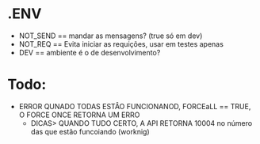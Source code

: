 # .ENV
- NOT_SEND == mandar as mensagens? (true só em dev)
- NOT_REQ == Evita iniciar as requições, usar em testes apenas
- DEV == ambiente é o de desenvolvimento?

# Todo:
- ERROR QUNADO TODAS ESTÂO FUNCIONANOD, FORCEaLL == TRUE, O FORCE ONCE RETORNA UM ERRO
    - DICAS> QUANDO TUDO CERTO, A API RETORNA 10004 no número das que estão funcoiando (worknig)